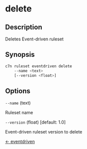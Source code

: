 # delete

## Description

Deletes Event-driven ruleset

## Synopsis

```bash
c7n ruleset eventdriven delete
    --name <text>
    [--version <float>]
```

## Options

`--name` (text) 

Ruleset name

`--version` (float) [default: 1.0]

Event-driven ruleset version to delete


[← eventdriven](./index.md)